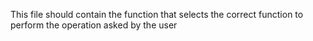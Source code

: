 This file should contain the function that selects the correct function to perform the operation asked by the user

